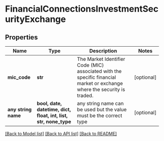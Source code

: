# FinancialConnectionsInvestmentSecurityExchange


## Properties
Name | Type | Description | Notes
------------ | ------------- | ------------- | -------------
**mic_code** | **str** | The Market Identifier Code (MIC) associated with the specific financial market or exchange where the security is traded. | [optional] 
**any string name** | **bool, date, datetime, dict, float, int, list, str, none_type** | any string name can be used but the value must be the correct type | [optional]

[[Back to Model list]](../README.md#documentation-for-models) [[Back to API list]](../README.md#documentation-for-api-endpoints) [[Back to README]](../README.md)


